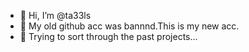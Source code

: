- 👋 Hi, I’m @ta33ls
- 👀 My old github acc was bannnd.This is my new acc.
- 🌱 Trying to sort through the past projects...

<!---
ta33ls/ta33ls is a ✨ special ✨ repository because its `README.md` (this file) appears on your GitHub profile.
You can click the Preview link to take a look at your changes.
--->
